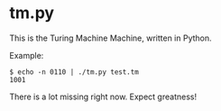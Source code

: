 tm.py
=====

This is the Turing Machine Machine, written in Python.

Example:

    $ echo -n 0110 | ./tm.py test.tm
    1001

There is a lot missing right now. Expect greatness!

